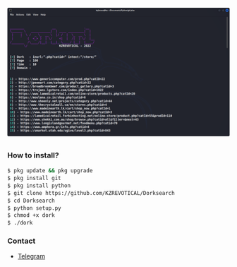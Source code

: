 ![Gambar Bukti](https://raw.githubusercontent.com/KZREVOTICAL/Dorksearch/main/dorking.png)
##
### How to install?
```bash
$ pkg update && pkg upgrade
$ pkg install git
$ pkg install python
$ git clone https://github.com/KZREVOTICAL/Dorksearch
$ cd Dorksearch
$ python setup.py
$ chmod +x dork
$ ./dork
```
### Contact
- [Telegram](https://t.me/kzrevoxtical)
##
